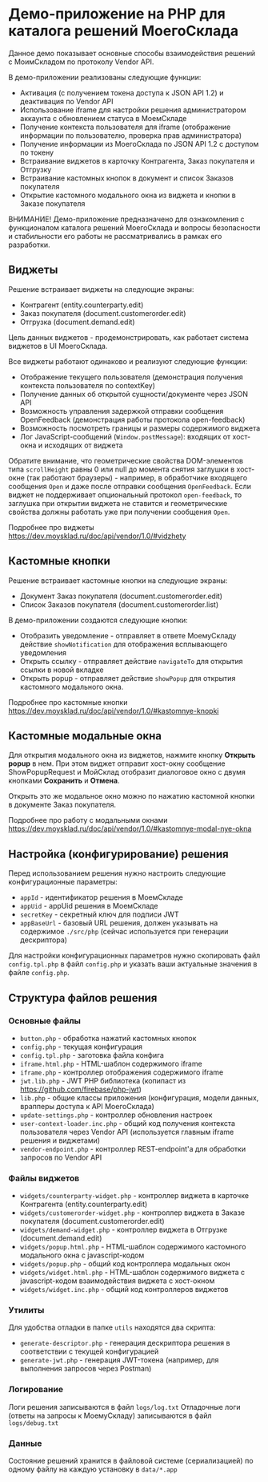 # Демо-приложение на PHP для каталога решений МоегоСклада

Данное демо показывает основные способы взаимодействия решений с МоимСкладом по протоколу Vendor API. 

В демо-приложении реализованы следующие функции:
* Активация (с получением токена доступа к JSON API 1.2) и деактивация по Vendor API
* Использование iframe для настройки решения администратором аккаунта с обновлением статуса в МоемСкладе
* Получение контекста пользователя для iframe (отображение информации по пользователю, проверка прав администратора)
* Получение информации из МоегоСклада по JSON API 1.2 с доступом по токену
* Встраивание виджетов в карточку Контрагента, Заказ покупателя и Отгрузку
* Встраивание кастомных кнопок в документ и список Заказов покупателя
* Открытие кастомного модального окна из виджета и кнопки в Заказе покупателя

ВНИМАНИЕ! Демо-приложение предназначено для ознакомления с функционалом каталога решений МоегоСклада и вопросы 
безопасности и стабильности его работы не рассматривались в рамках его разработки.

## Виджеты

Решение встраивает виджеты на следующие экраны:

* Контрагент (entity.counterparty.edit)
* Заказ покупателя (document.customerorder.edit)
* Отгрузка (document.demand.edit)

Цель данных виджетов - продемонстрировать, как работает система виджетов в UI МоегоСклада. 

Все виджеты работают одинаково и реализуют следующие функции:
* Отображение текущего пользователя (демонстрация получения контекста пользователя по contextKey)
* Получение данных об открытой сущности/документе через JSON API
* Возможность управления задержкой отправки сообщения OpenFeedback (демонстрация работы протокола open-feedback)
* Возможность посмотреть границы и размеры содержимого виджета
* Лог JavaScript-сообщений (`Window.postMessage`): входящих от хост-окна и исходящих от виджета  

Обратите внимание, что геометрические свойства DOM-элементов типа `scrollHeight` равны 0 или null до момента снятия заглушки 
в хост-окне (так работают браузеры) - например, в обработчике входящего сообщения `Open` и даже после отправки сообщения `OpenFeedback`. 
Если виджет не поддерживает опциональный протокол `open-feedback`, то заглушка при открытии виджета не ставится и геометрические
свойства должны работать уже при получении сообщения `Open`.   

Подробнее про виджеты https://dev.moysklad.ru/doc/api/vendor/1.0/#vidzhety

## Кастомные кнопки

Решение встраивает кастомные кнопки на следующие экраны:

* Документ Заказ покупателя (document.customerorder.edit)
* Список Заказов покупателя (document.customerorder.list)

В демо-приложении создаются следующие кнопки:

* Отобразить уведомление - отправляет в ответе МоемуСкладу действие `showNotification` для отображения всплывающего уведомления 
* Открыть ссылку - отправляет действие `navigateTo` для открытия ссылки в новой вкладке
* Открыть popup - отправляет действие `showPopup` для открытия кастомного модального окна.

Подробнее про кастомные кнопки https://dev.moysklad.ru/doc/api/vendor/1.0/#kastomnye-knopki

## Кастомные модальные окна

Для открытия модального окна из виджетов, нажмите кнопку **Открыть popup** в нем.
При этом виджет отправит хост-окну сообщение ShowPopupRequest и МойСклад отобразит диалоговое окно с двумя кнопками **Сохранить** и **Отмена**.

Открыть это же модальное окно можно по нажатию кастомной кнопки в документе Заказ покупателя.

Подробнее про работу с модальными окнами https://dev.moysklad.ru/doc/api/vendor/1.0/#kastomnye-modal-nye-okna

## Настройка (конфигурирование) решения

Перед использованием решения нужно настроить следующие конфигурационные параметры:

* `appId`                           - идентификатор решения в МоемСкладе
* `appUid`                          - appUid решения в МоемСкладе
* `secretKey`                       - секретный ключ для подписи JWT
* `appBaseUrl`                      - базовый URL решения, должен указывать на содержимое `./src/php` (сейчас используется при генерации дескриптора)

Для настройки конфигурационных параметров нужно скопировать файл `config.tpl.php` в файл `config.php` 
и указать ваши актуальные значения в файле `config.php`.

## Структура файлов решения

### Основные файлы

* `button.php`                      - обработка нажатий кастомных кнопок
* `config.php`                      - текущая конфигурация
* `config.tpl.php`                  - заготовка файла конфига
* `iframe.html.php`                 - HTML-шаблон содержимого iframe
* `iframe.php`                      - контроллер отображения содержимого iframe
* `jwt.lib.php`                     - JWT PHP библиотека (копипаст из https://github.com/firebase/php-jwt)
* `lib.php`                         - общие классы приложения (конфигурация, модели данных, врапперы доступа к API МоегоСклада)
* `update-settings.php`             - контроллер обновления настроек
* `user-context-loader.inc.php`     - общий код получения контекста пользователя через Vendor API (используется главным iframe решения и виджетами) 
* `vendor-endpoint.php`             - контроллер REST-endpoint'a для обработки запросов по Vendor API

### Файлы виджетов

* `widgets/counterparty-widget.php`     - контроллер виджета в карточке Контрагента (entity.counterparty.edit)
* `widgets/customerorder-widget.php`    - контроллер виджета в Заказе покупателя (document.customerorder.edit)
* `widgets/demand-widget.php`           - контроллер виджета в Отгрузке (document.demand.edit)
* `widgets/popup.html.php`              - HTML-шаблон содержимого кастомного модального окна с javascript-кодом
* `widgets/popup.php`                   - общий код контроллера модальных окон
* `widgets/widget.html.php`             - HTML-шаблон содержимого виджета с javascript-кодом взаимодействия виджета с хост-окном
* `widgets/widget.inc.php`              - общий код контроллеров виджетов

### Утилиты

Для удобства отладки в папке `utils` находятся два скрипта:

* `generate-descriptor.php`     - генерация дескриптора решения в соответствии с текущей конфигурацией
* `generate-jwt.php`            - генерация JWT-токена (например, для выполнения запросов через Postman) 

### Логирование

Логи решения записываются в файл `logs/log.txt`
Отладочные логи (ответы на запросы к МоемуСкладу) записываются в файл `logs/debug.txt`

### Данные

Состояние решений хранится в файловой системе (сериализацией) по одному файлу на каждую установку в `data/*.app` 
